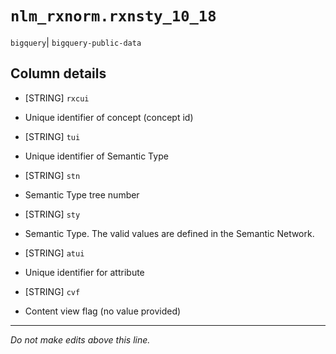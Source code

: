 # `nlm_rxnorm.rxnsty_10_18`
`bigquery`| `bigquery-public-data`

## Column details
* [STRING]    `rxcui`
 - Unique identifier of concept (concept id)
* [STRING]    `tui`
 - Unique identifier of Semantic Type
* [STRING]    `stn`
 - Semantic Type tree number
* [STRING]    `sty`
 - Semantic Type. The valid values are defined in the Semantic Network.
* [STRING]    `atui`
 - Unique identifier for attribute
* [STRING]    `cvf`
 - Content view flag (no value provided)

-------------------------------------------------------------------------------
*Do not make edits above this line.*
